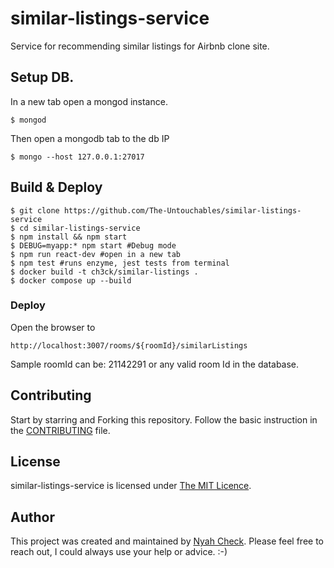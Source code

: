# similar-listings-service

Service for recommending similar listings for Airbnb clone site.


## Setup DB.

In a new tab open a mongod instance.
```
$ mongod
```
Then open a mongodb tab to the db IP

```
$ mongo --host 127.0.0.1:27017
```


## Build & Deploy

```
$ git clone https://github.com/The-Untouchables/similar-listings-service
$ cd similar-listings-service
$ npm install && npm start
$ DEBUG=myapp:* npm start #Debug mode
$ npm run react-dev #open in a new tab
$ npm test #runs enzyme, jest tests from terminal
$ docker build -t ch3ck/similar-listings . 
$ docker compose up --build
```

### Deploy

Open the browser to 
```
http://localhost:3007/rooms/${roomId}/similarListings
```
Sample roomId can be: 21142291 or any valid room Id in the database.

## Contributing

Start by starring and Forking this repository. Follow the basic instruction in the [CONTRIBUTING](CONTRIBUTING.md) file.

## License

similar-listings-service is licensed under [The MIT Licence](LICENSE.md).

## Author
This project was created and maintained by [Nyah Check](https://twitter.com/nyah_check). Please feel free to reach out, I could always use your help or advice. :-)
